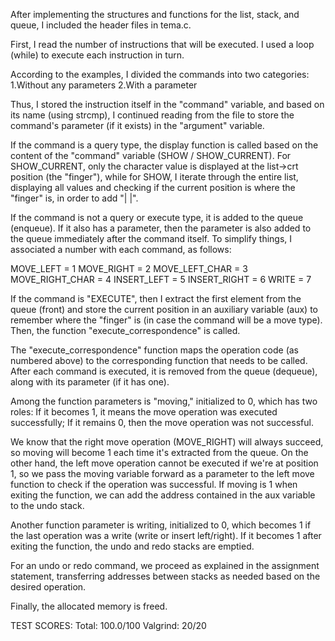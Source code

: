 After implementing the structures and functions for the list, stack, and queue, I included the header files in tema.c.

First, I read the number of instructions that will be executed. I used a loop (while) to execute each instruction in turn.

According to the examples, I divided the commands into two categories:
1.Without any parameters
2.With a parameter

Thus, I stored the instruction itself in the "command" variable, and based on its name (using strcmp), I continued reading from the file to store the command's parameter (if it exists) in the "argument" variable.

If the command is a query type, the display function is called based on the content of the "command" variable (SHOW / SHOW_CURRENT). For SHOW_CURRENT, only the character value is displayed at the list->crt position (the "finger"), while for SHOW, I iterate through the entire list, displaying all values and checking if the current position is where the "finger" is, in order to add "| |".

If the command is not a query or execute type, it is added to the queue (enqueue). If it also has a parameter, then the parameter is also added to the queue immediately after the command itself. To simplify things, I associated a number with each command, as follows:

MOVE_LEFT = 1
MOVE_RIGHT = 2
MOVE_LEFT_CHAR <C> = 3
MOVE_RIGHT_CHAR <C> = 4
INSERT_LEFT <C> = 5
INSERT_RIGHT <C> = 6
WRITE <C> = 7

If the command is "EXECUTE", then I extract the first element from the queue (front) and store the current position in an auxiliary variable (aux) to remember where the "finger" is (in case the command will be a move type). Then, the function "execute_correspondence" is called.

The "execute_correspondence" function maps the operation code (as numbered above) to the corresponding function that needs to be called. After each command is executed, it is removed from the queue (dequeue), along with its parameter (if it has one).

Among the function parameters is "moving," initialized to 0, which has two roles:
If it becomes 1, it means the move operation was executed successfully;
If it remains 0, then the move operation was not successful.

We know that the right move operation (MOVE_RIGHT) will always succeed, so moving will become 1 each time it's extracted from the queue. On the other hand, the left move operation cannot be executed if we're at position 1, so we pass the moving variable forward as a parameter to the left move function to check if the operation was successful. If moving is 1 when exiting the function, we can add the address contained in the aux variable to the undo stack.

Another function parameter is writing, initialized to 0, which becomes 1 if the last operation was a write (write or insert left/right). If it becomes 1 after exiting the function, the undo and redo stacks are emptied.

For an undo or redo command, we proceed as explained in the assignment statement, transferring addresses between stacks as needed based on the desired operation.

Finally, the allocated memory is freed.

TEST SCORES:
Total: 100.0/100
Valgrind: 20/20
